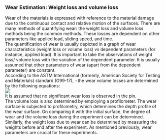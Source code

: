 ### Wear Estimation: Weight loss and volume loss <br>

Wear of the materials is expressed with reference to the material damage due to the continuous contact and relative motion of the surfaces. There are many methods of quantifying wear: the weight loss and volume loss methods being the common methods. These losses are dependent on other parameters like applied load, sliding speed, and time.<br> 
The quantification of wear is usually depicted in a graph of wear characteristics (weight loss or volume loss) vs dependent parameters (for instance, applied load). It is important to take the observations of weight loss/ volume loss with the variation of the dependent parameter. It is usually assumed that other parameters of wear (apart from the dependent parameter) are constant. <br>
According to the ASTM International (formerly, American Society for Testing and Materials) standard (G99-17), ¬the wear volume losses are determined by the following equations:<br>
<Image src="images/image1.PNG"><br>
It is assumed that no significant wear loss is observed in the pin. <br>
The volume loss is also determined by employing a profilometer. The wear surface is subjected to profilometry, which determines the depth profile of the wear surface. On comparing it with the initial surface, the degree of wear and the volume loss during the experiment can be determined. Similarly, the weight loss due to wear can be determined by measuring the weights before and after the experiment. As mentioned previously, wear parameters are crucial for these experiments.  
